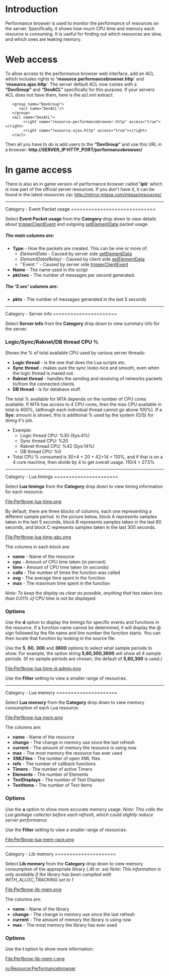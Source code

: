 Introduction
============

Performance browser is used to monitor the performance of resources on the server. Specifically, it shows how much CPU time and memory each resource is consuming. It is useful for finding out which resources are slow, and which ones are leaking memory.

Web access
==========

To allow access to the performance browser web interface, add an ACL which includes rights to **'resource.performancebrowser.http**' and **'resource.ajax.http**'. The server default ACL now comes with a **“DevGroup”** and **“DevACL”** specifically for this purpose. If your servers ACL does not have them, here is the acl.xml extract:

       <group name="DevGroup">
          <acl name="DevACL"/>
       </group>
       <acl name="DevACL">
            <right name="resource.performancebrowser.http" access="true"></right>
            <right name="resource.ajax.http" access="true"></right>
       </acl>

Then all you have to do is add users to the **“DevGroup”** and use this URL in a browser: **http://SERVER\_IP:HTTP\_PORT/performancebrowser/**

In game access
==============

There is also an in game version of performance browser called **'ipb**' which is now part of the official server resources. If you don't have it, it can be found in the latest resources zip: <http://mirror.mtasa.com/mtasa/resources/>

<hr/>
Category - Event Packet usage
=============================

Select **Event Packet usage** from the **Category** drop down to view details about [triggerClientEvent](/docs/triggerclientevent.md "wikilink") and outgoing [setElementData](/docs/setelementdata.md "wikilink") packet usage.

##### The main columns are:

-   **Type** - How the packets are created. This can be one or more of:
    -   *ElementData* - Caused by server side [setElementData](/docs/setelementdata.md "wikilink")
    -   *ElementData(Relay)* - Caused by client side [setElementData](/docs/setelementdata.md "wikilink")
    -   ''Event '' - Caused by server side [triggerClientEvent](/docs/triggerclientevent.md "wikilink")
-   **Name** - The name used in the script
-   **pkt/sec** - The number of messages per second generated.

##### The '5 sec' columns are:

-   **pkts** - The number of messages generated in the last 5 seconds

<hr/>
Category - Server info
======================

Select **Server info** from the **Category** drop down to view summary info for the server.

### Logic/Sync/Raknet/DB thread CPU %

Shows the % of total available CPU used by various server threads:

-   **Logic thread** - is the one that does the Lua scripts etc.
-   **Sync thread** - makes sure the sync looks nice and smooth, even when the logic thread is maxed out.
-   **Raknet thread** - handles the sending and receiving of networks packets to/from the connected clients.
-   **DB thread** - is for database stuff.

The total % available for MTA depends on the number of CPU cores available. If MTA has access to 4 CPU cores, then the max CPU available in total is 400%, (although each individual thread cannot go above 100%). If a **Sys:** amount is shown, this is additional % used by the system (O/S) for doing it's job.

-   Example:
    -   Logic thread CPU: %30 (Sys:4%)
    -   Sync thread CPU: %20
    -   Raknet thread CPU: %42 (Sys:14%)
    -   DB thread CPU: %0
-   Total CPU % consumed is 30+4 + 20 + 42+14 = 110%, and if that is on a 4 core machine, then divide by 4 to get overall usage. 110/4 = 27.5%

<hr/>
Category - Lua timings
======================

Select **Lua timings** from the **Category** drop down to view timing information for each resource:

[<File:Perfbrow-lua-time.png>](/docs/file:perfbrow-lua-time.png.md "wikilink")

By default, there are three blocks of columns, each one representing a different sample period. In the picture below, block A represents samples taken in the last 5 seconds, block B represents samples taken in the last 60 seconds, and block C represents samples taken in the last 300 seconds.

[<File:Perfbrow-lua-time-abc.png>](/docs/file:perfbrow-lua-time-abc.png.md "wikilink")

The columns in each block are:

-   **name** - Name of the resource
-   **cpu** - Amount of CPU time taken (in percent)
-   **time** - Amount of CPU time taken (in seconds)
-   **calls** - The number of times the function was called
-   **avg** - The average time spent in the function
-   **max** - The maximum time spent in the function

*Note: To keep the display as clear as possible, anything that has taken less than 0.01% of CPU time is not be displayed.*

### Options

Use the **d** option to display the timings for specific events and functions in the resource. If a function name cannot be determined, it will display the @ sign followed by the file name and line number the function starts. You can then locate that function by looking in the source file.

Use the **5**, **60**, **300** and **3600** options to select what sample periods to show. For example, the option string **5,60,300,3600** will show all 4 sample periods. (If no sample periods are chosen, the default of **5,60,300** is used.)

[<File:Perfbrow-lua-time-d-admin.png>](/docs/file:perfbrow-lua-time-d-admin.png.md "wikilink")

Use the **Filter** setting to view a smaller range of resources.

<hr/>
Category - Lua memory
=====================

Select **Lua memory** from the **Category** drop down to view memory consumption of each Lua resource:

[<File:Perfbrow-lua-mem.png>](/docs/file:perfbrow-lua-mem.png.md "wikilink")

The columns are:

-   **name** - Name of the resource
-   **change** - The change in memory use since the last refresh
-   **current** - The amount of memory the resource is using now
-   **max** - The most memory the resource has ever used
-   **XMLFiles** - The number of open XML files
-   **refs** - The number of callback functions
-   **Timers** - The number of active Timers
-   **Elements** - The number of Elements
-   **TextDisplays** - The number of Text Displays
-   **TextItems** - The number of Text Items

### Options

Use the **a** option to show more accurate memory usage. *Note: This calls the Lua garbage collector before each refresh, which could slightly reduce server performance.*

Use the **Filter** setting to view a smaller range of resources:

[<File:Perfbrow-lua-mem-race.png>](/docs/file:perfbrow-lua-mem-race.png.md "wikilink")

<hr/>
Category - Lib memory
=====================

Select **Lib memory** from the **Category** drop down to view memory consumption of the appropriate library (.dll or .so)
*Note: This information is only available if the library has been compiled with WITH\_ALLOC\_TRACKING set to 1*

[<File:Perfbrow-lib-mem.png>](/docs/file:perfbrow-lib-mem.png.md "wikilink")

The columns are:

-   **name** - Name of the library
-   **change** - The change in memory use since the last refresh
-   **current** - The amount of memory the library is using now
-   **max** - The most memory the library has ever used

### Options

Use the **i** option to show more information:

[<File:Perfbrow-lib-mem-i.png>](/docs/file:perfbrow-lib-mem-i.png.md "wikilink")

[ru:<Resource:Performancebrowser>](/docs/ru:resource:performancebrowser.md "wikilink")
